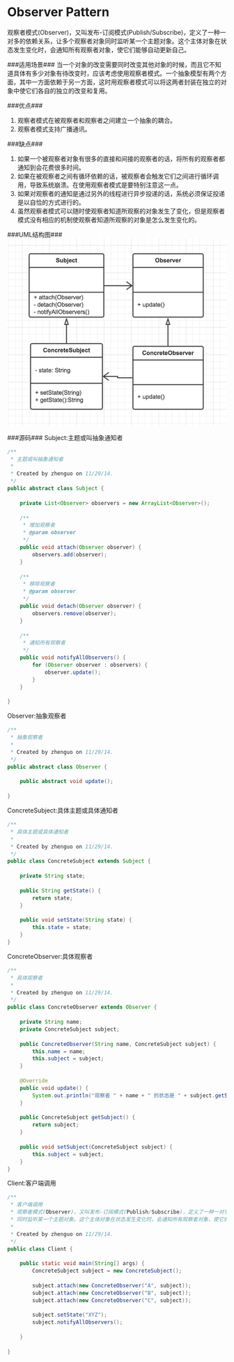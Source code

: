 Observer Pattern
================

  观察者模式(Observer)，又叫发布-订阅模式(Publish/Subscribe)，定义了一种一对多的依赖关系，让多个观察者对象同时监听某一个主题对象。这个主体对象在状态发生变化时，会通知所有观察者对象，使它们能够自动更新自己。
  
###适用场景###
  当一个对象的改变需要同时改变其他对象的时候，而且它不知道具体有多少对象有待改变时，应该考虑使用观察者模式。一个抽象模型有两个方面，其中一方面依赖于另一方面，这时用观察者模式可以将这两者封装在独立的对象中使它们各自的独立的改变和复用。
  
###优点###
1. 观察者模式在被观察者和观察者之间建立一个抽象的耦合。
2. 观察者模式支持广播通讯。

###缺点###
1. 如果一个被观察者对象有很多的直接和间接的观察者的话，将所有的观察者都通知到会花费很多时间。
2. 如果在被观察者之间有循环依赖的话，被观察者会触发它们之间进行循环调用，导致系统崩溃。在使用观察者模式是要特别注意这一点。
3. 如果对观察者的通知是通过另外的线程进行异步投递的话，系统必须保证投递是以自恰的方式进行的。
4. 虽然观察者模式可以随时使观察者知道所观察的对象发生了变化，但是观察者模式没有相应的机制使观察者知道所观察的对象是怎么发生变化的。
  
###UML结构图###
![ObserverPattern](https://github.com/jingle1267/octopress/raw/master/source/imgs/post/ObserverPattern.png)

###源码###
Subject:主题或叫抽象通知者
```java
/**
 * 主题或叫抽象通知者
 *
 * Created by zhenguo on 11/29/14.
 */
public abstract class Subject {

    private List<Observer> observers = new ArrayList<Observer>();

    /**
     * 增加观察者
     * @param observer
     */
    public void attach(Observer observer) {
        observers.add(observer);
    }

    /**
     * 移除观察者
     * @param observer
     */
    public void detach(Observer observer) {
        observers.remove(observer);
    }

    /**
     * 通知所有观察者
     */
    public void notifyAllObservers() {
        for (Observer observer : observers) {
            observer.update();
        }
    }

}
```
Observer:抽象观察者
```java
/**
 * 抽象观察者
 *
 * Created by zhenguo on 11/29/14.
 */
public abstract class Observer {

    public abstract void update();

}
```
ConcreteSubject:具体主题或具体通知者
```java
/**
 * 具体主题或具体通知者
 *
 * Created by zhenguo on 11/29/14.
 */
public class ConcreteSubject extends Subject {

    private String state;

    public String getState() {
        return state;
    }

    public void setState(String state) {
        this.state = state;
    }
}
```
ConcreteObserver:具体观察者
```java
/**
 * 具体观察者
 *
 * Created by zhenguo on 11/29/14.
 */
public class ConcreteObserver extends Observer {

    private String name;
    private ConcreteSubject subject;

    public ConcreteObserver(String name, ConcreteSubject subject) {
        this.name = name;
        this.subject = subject;
    }

    @Override
    public void update() {
        System.out.println("观察者 " + name + " 的状态是 " + subject.getState());
    }

    public ConcreteSubject getSubject() {
        return subject;
    }

    public void setSubject(ConcreteSubject subject) {
        this.subject = subject;
    }
}
```
Client:客户端调用
```java
/**
 * 客户端调用
 * 观察者模式(Observer)，又叫发布-订阅模式(Publish/Subscribe)，定义了一种一对多的依赖关系，让多个观察者对象
 * 同时监听某一个主题对象。这个主体对象在状态发生变化时，会通知所有观察者对象，使它们能够自动更新自己。
 *
 * Created by zhenguo on 11/29/14.
 */
public class Client {

    public static void main(String[] args) {
        ConcreteSubject subject = new ConcreteSubject();

        subject.attach(new ConcreteObserver("A", subject));
        subject.attach(new ConcreteObserver("B", subject));
        subject.attach(new ConcreteObserver("C", subject));

        subject.setState("XYZ");
        subject.notifyAllObservers();

    }

}
```

  
